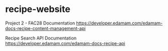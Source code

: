 # recipe-website
Project 2 - FAC28
Documentation
https://developer.edamam.com/edamam-docs-recipe-content-management-api

Recipe Search API Documentation
https://developer.edamam.com/edamam-docs-recipe-api
